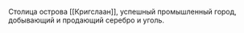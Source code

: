 Столица острова [[Кригслаан]], успешный промышленный город, добывающий и продающий серебро и уголь.
